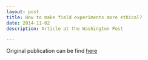 ```yaml
---
layout: post
title: How to make field experiments more ethical?
date: 2014-11-02 
description: Article at the Washington Post

---
```

Original publication can be find <a href="https://www.washingtonpost.com/news/monkey-cage/wp/2014/11/02/how-to-make-field-experiments-more-ethical/">here</a>
